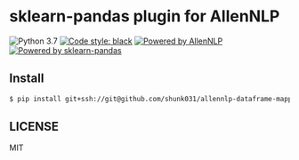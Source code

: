 # sklearn-pandas plugin for AllenNLP

![Python 3.7](https://img.shields.io/badge/python-3.7%2B-brightgreen.svg)
[![Code style: black](https://img.shields.io/badge/code%20style-black-000000.svg)](https://github.com/psf/black)
[![Powered by AllenNLP](https://img.shields.io/badge/Powered%20by-AllenNLP-blue.svg)](https://github.com/allenai/allennlp)
[![Powered by sklearn-pandas](https://img.shields.io/badge/Powered%20by-sklearn%20pandas-blue.svg)](ttps://github.com/scikit-learn-contrib/sklearn-pandas)

## Install

```sh
$ pip install git+ssh://git@github.com/shunk031/allennlp-dataframe-mapper.git
```

## LICENSE

MIT
